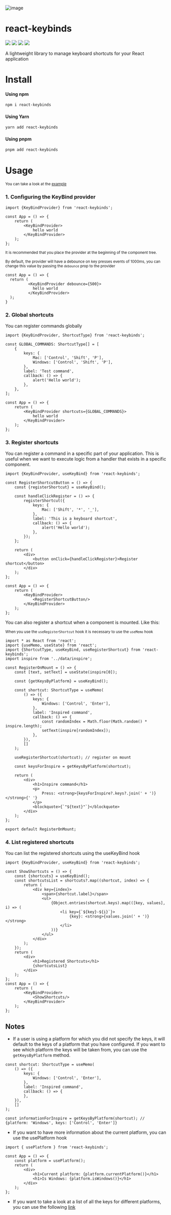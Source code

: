 ![image](https://user-images.githubusercontent.com/67383906/202308279-365ced49-ad3a-4f14-a272-fe8c0e080e2c.png)

# react-keybinds

[<img src="https://img.shields.io/npm/v/react-keybinds?style=for-the-badge">](https://www.npmjs.com/package/react-keybinds)
<img src="https://img.shields.io/npm/types/react-keybinds?label=%20&amp;logo=typescript&amp;logoColor=white&amp;style=for-the-badge">
<img src="https://img.shields.io/npm/dt/react-keybinds?style=for-the-badge" >
[<img src="https://img.shields.io/bundlephobia/minzip/react-keybinds?style=for-the-badge">](https://bundlephobia.com/package/react-keybinds)

A lightweight library to manage keyboard shortcuts for your React application

# Install

#### Using npm

```bash
npm i react-keybinds
```

#### Using Yarn

```bash
yarn add react-keybinds
```

#### Using pnpm

```bash
pnpm add react-keybinds
```

# Usage

<sub>You can take a look at the [example](./example) </sub>

### 1. Configuring the KeyBind provider

```tsx
import {KeyBindProvider} from 'react-keybinds';

const App = () => {
    return (
        <KeyBindProvider>
            hello world
        </KeyBindProvider>
    );
};
```

<sub>It is recommended that you place the provider at the beginning of the component tree.
</sub>

<sub>By default, the provider will have a debounce on key presses events of 1000ms, you can change this value by passing the `debounce` prop to the provider</sub>

```tsx
const App = () => {
  return (
          <KeyBindProvider debounce={500}>
            hello world
          </KeyBindProvider>
  );
}
```

### 2. Global shortcuts

You can register commands globally

```tsx
import {KeyBindProvider, ShortcutType} from 'react-keybinds';

const GLOBAL_COMMANDS: ShortcutType[] = [
    {
        keys: {
            Mac: ['Control', 'Shift', 'P'],
            Windows: ['Control', 'Shift', 'P'],
        },
        label: 'Test command',
        callback: () => {
            alert('Hello world');
        },
    },
];

const App = () => {
    return (
        <KeyBindProvider shortcuts={GLOBAL_COMMANDS}>
            hello world
        </KeyBindProvider>
    );
};
```

### 3. Register shortcuts

You can register a command in a specific part of your application. This is useful when we want to execute logic from a
handler that exists in a specific component.

```tsx
import {KeyBindProvider, useKeyBind} from 'react-keybinds';

const RegisterShortcutButton = () => {
    const {registerShortcut} = useKeyBind();

    const handleClickRegister = () => {
        registerShortcut({
            keys: {
                Mac: ['Shift', '*', '_'],
            },
            label: 'This is a keyboard shortcut',
            callback: () => {
                alert('Hello world');
            },
        });
    };

    return (
        <div>
            <button onClick={handleClickRegister}>Register shortcut</button>
        </div>
    );
};

const App = () => {
    return (
        <KeyBindProvider>
            <RegisterShortcutButton/>
        </KeyBindProvider>
    );
};
```

You can also register a shortcut when a component is mounted. Like this:

<sub>When you use the `useRegisterShortcut` hook it is necessary to use the `useMemo` hook</sub>
```tsx
import * as React from 'react';
import {useMemo, useState} from 'react';
import {ShortcutType, useKeyBind, useRegisterShortcut} from 'react-keybinds';
import inspire from '../data/inspire';

const RegisterOnMount = () => {
    const [text, setText] = useState(inspire[0]);

    const {getKeysByPlatform} = useKeyBind();

    const shortcut: ShortcutType = useMemo(
        () => ({
            keys: {
                Windows: ['Control', 'Enter'],
            },
            label: 'Inspired command',
            callback: () => {
                const randomIndex = Math.floor(Math.random() * inspire.length);
                setText(inspire[randomIndex]);
            },
        }),
        []
    );

    useRegisterShortcut(shortcut); // register on mount

    const keysForInspire = getKeysByPlatform(shortcut);

    return (
        <div>
            <h1>Inspire command</h1>
            <p>
                Press: <strong>{keysForInspire?.keys?.join(' + ')}</strong>{' '}
            </p>
            <blockquote>{`"${text}"`}</blockquote>
        </div>
    );
};

export default RegisterOnMount;

```

### 4. List registered shortcuts

You can list the registered shortcuts using the useKeyBind hook

```tsx
import {KeyBindProvider, useKeyBind} from 'react-keybinds';

const ShowShortcuts = () => {
    const {shortcuts} = useKeyBind();
    const shortcutsList = shortcuts?.map((shortcut, index) => {
        return (
            <div key={index}>
                <span>{shortcut.label}</span>
                <ul>
                    {Object.entries(shortcut.keys).map(([key, values], i) => (
                        <li key={`${key}-${i}`}>
                            {key}: <strong>{values.join(' + ')}</strong>
                        </li>
                    ))}
                </ul>
            </div>
        );
    });
    return (
        <div>
            <h1>Registered Shortcuts</h1>
            {shortcutsList}
        </div>
    );
};
const App = () => {
    return (
        <KeyBindProvider>
            <ShowShortcuts/>
        </KeyBindProvider>
    );
};
```

## Notes

- If a user is using a platform for which you did not specify the keys, it will default to the keys of a platform that
  you have configured.
  If you want to see which platform the keys will be taken from, you can use the `getKeysByPlatform` method.

```tsx
const shortcut: ShortcutType = useMemo(
    () => ({
        keys: {
            Windows: ['Control', 'Enter'],
        },
        label: 'Inspired command',
        callback: () => {
        },
    }),
    []
);

const informationForInspire = getKeysByPlatform(shortcut); // {platform: 'Windows', keys: ['Control', 'Enter']}
```

- If you want to have more information about the current platform, you can use the usePlatform hook
```tsx
import { usePlatform } from 'react-keybinds';

const App = () => {
    const platform = usePlatform();
    return (
        <div>
            <h1>Current platform: {platform.currentPlatform()}</h1>
            <h1>Is Windows: {platform.isWindows()}</h1>
        </div>
    );
};
```

- If you want to take a look at a list of all the keys for different platforms, you can use the following [link](https://developer.mozilla.org/en-US/docs/Web/API/UI_Events/Keyboard_event_key_values)
